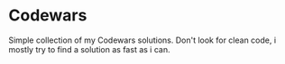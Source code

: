 # Codewars

Simple collection of my Codewars solutions.
Don't look for clean code, i mostly try to find a solution as fast as i can.

